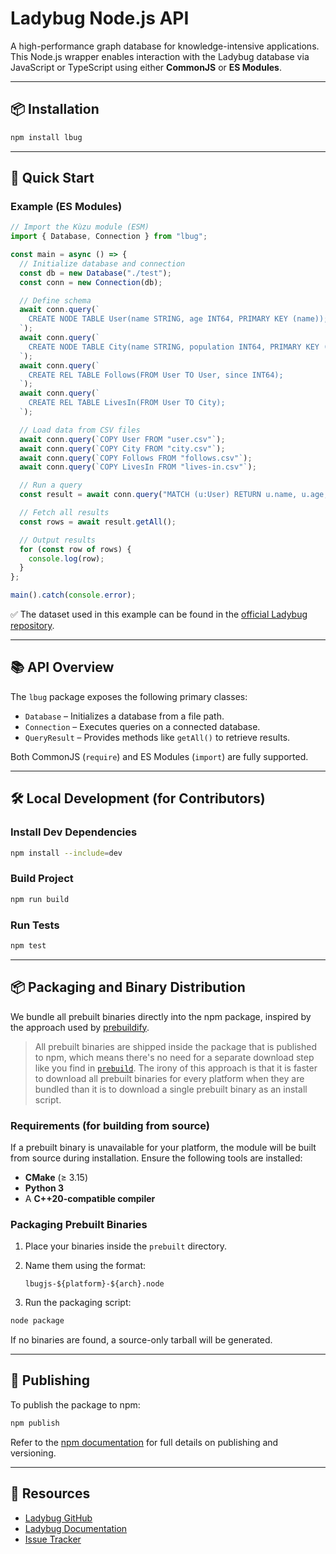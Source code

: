 
# Ladybug Node.js API

A high-performance graph database for knowledge-intensive applications. This Node.js wrapper enables interaction with the Ladybug database via JavaScript or TypeScript using either **CommonJS** or **ES Modules**.

---

## 📦 Installation

```bash
npm install lbug
```

---

## 🚀 Quick Start

### Example (ES Modules)

```js
// Import the Kùzu module (ESM)
import { Database, Connection } from "lbug";

const main = async () => {
  // Initialize database and connection
  const db = new Database("./test");
  const conn = new Connection(db);

  // Define schema
  await conn.query(`
    CREATE NODE TABLE User(name STRING, age INT64, PRIMARY KEY (name));
  `);
  await conn.query(`
    CREATE NODE TABLE City(name STRING, population INT64, PRIMARY KEY (name));
  `);
  await conn.query(`
    CREATE REL TABLE Follows(FROM User TO User, since INT64);
  `);
  await conn.query(`
    CREATE REL TABLE LivesIn(FROM User TO City);
  `);

  // Load data from CSV files
  await conn.query(`COPY User FROM "user.csv"`);
  await conn.query(`COPY City FROM "city.csv"`);
  await conn.query(`COPY Follows FROM "follows.csv"`);
  await conn.query(`COPY LivesIn FROM "lives-in.csv"`);

  // Run a query
  const result = await conn.query("MATCH (u:User) RETURN u.name, u.age;");

  // Fetch all results
  const rows = await result.getAll();

  // Output results
  for (const row of rows) {
    console.log(row);
  }
};

main().catch(console.error);
```
 ✅ The dataset used in this example can be found in the [official Ladybug repository](https://github.com/lbugdb/lbug/tree/master/dataset/demo-db/csv).

---

## 📚 API Overview

The `lbug` package exposes the following primary classes:

* `Database` – Initializes a database from a file path.
* `Connection` – Executes queries on a connected database.
* `QueryResult` – Provides methods like `getAll()` to retrieve results.

Both CommonJS (`require`) and ES Modules (`import`) are fully supported.

---

## 🛠️ Local Development (for Contributors)

### Install Dev Dependencies

```bash
npm install --include=dev
```

### Build Project

```bash
npm run build
```

### Run Tests

```bash
npm test
```

---

## 📦 Packaging and Binary Distribution

We bundle all prebuilt binaries directly into the npm package, inspired by the approach used by [prebuildify](https://github.com/prebuild/prebuildify).

>  All prebuilt binaries are shipped inside the package that is published to npm, which means there's no need for a separate download step like you find in [`prebuild`](https://github.com/prebuild/prebuild). The irony of this approach is that it is faster to download all prebuilt binaries for every platform when they are bundled than it is to download a single prebuilt binary as an install script.

### Requirements (for building from source)

If a prebuilt binary is unavailable for your platform, the module will be built from source during installation. Ensure the following tools are installed:

* **CMake** (≥ 3.15)
* **Python 3**
* A **C++20-compatible compiler**

### Packaging Prebuilt Binaries

1. Place your binaries inside the `prebuilt` directory.
2. Name them using the format:

   ```
   lbugjs-${platform}-${arch}.node
   ```
3. Run the packaging script:

```bash
node package
```

If no binaries are found, a source-only tarball will be generated.

---

## 🚀 Publishing

To publish the package to npm:

```bash
npm publish
```

Refer to the [npm documentation](https://docs.npmjs.com/cli/v9/commands/npm-publish) for full details on publishing and versioning.

---

## 🔗 Resources

* [Ladybug GitHub](https://github.com/lbugdb/lbug)
* [Ladybug Documentation](https://docs.lbugdb.com)
* [Issue Tracker](https://github.com/lbugdb/lbug/issues)
